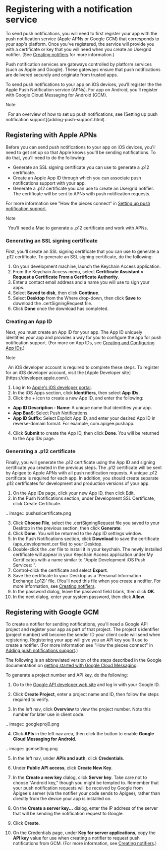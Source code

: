 # Registering with a notification service
To send push notifications, you will need to first register your app with the push notification service (Apple APNs or Google GCM) that corresponds to your app's platform. Once you've registered, the service will provide you with a certificate or key that you will need when you create an Usergrid notifier. (See [Creating notifiers](creating-notifiers.html) for more information.)

Push notification services are gateways controlled by platform services (such as Apple and Google). These gateways ensure that push notifications are delivered securely and originate from trusted apps.

To send push notifications to your app on iOS devices, you’ll register the the Apple Push Notification service (APNs). For app on Android, you’ll register with Google Cloud Messaging for Android (GCM).

<div class="admonition note"> <p class="first admonition-title">Note</p> <p class="last"> 
For an overview of how to set up push notifications, see [Setting up push notification support](adding-push-support.html).
</p></div>

## Registering with Apple APNs
Before you can send push notifications to your app on iOS devices, you'll need to get set up so that Apple knows you'll be sending notifications. To do that, you'll need to do the following:

* Generate an SSL signing certificate you can use to generate a .p12 certificate.
* Create an Apple App ID through which you can associate push notifications support with your app.
* Generate a .p12 certificate you can use to create an Usergrid notifier. The certificate will be sent to APNs with push notification requests.

For more information see "How the pieces connect" in [Setting up push notification support](getting-started.html).

<div class="admonition note"> <p class="first admonition-title">Note</p> <p class="last"> 
You'll need a Mac to generate a .p12 certificate and work with APNs.
</p></div>

### Generating an SSL signing certificate
First, you'll create an SSL signing certificate that you can use to generate a .p12 certificate. To generate an SSL signing certificate, do the following:

1. On your development machine, launch the Keychain Access application.
2. From the Keychain Access menu, select __Certificate Assistant > Request a Certificate From a Certificate Authority__.
3. Enter a contact email address and a name you will use to sign your apps.
4. Select __Saved to disk__, then click __Continue__.
5. Select __Desktop__ from the Where drop-down, then click __Save__ to download the .certSigningRequest file.
6. Click __Done__ once the download has completed.

### Creating an App ID

Next, you must create an App ID for your app. The App ID uniquely identifies your app and provides a way for you to configure the app for push notification support. (For more on App IDs, see [Creating and Configuring App IDs](https://developer.apple.com/library/ios/documentation/IDEs/Conceptual/AppDistributionGuide/MaintainingProfiles/MaintainingProfiles.html).)

<div class="admonition note"> <p class="first admonition-title">Note</p> <p class="last"> 
An iOS developer account is required to complete these steps. To register for an iOS developer account, visit the [Apple Developer site](https://developer.apple.com/).
</p></div>

1. Log in to [Apple's iOS developer portal](https://developer.apple.com/ios/manage/overview/index.action).
2. In the iOS Apps section, click __Identifiers__, then select __App IDs__.
3. Click the + icon to create a new App ID, and enter the following:

* __App ID Description - Name__: A unique name that identifies your app.
* __App BaaS__: Select Push Notifications.
* __App ID Suffix__: Select Explicit App ID, and enter your desired App ID in reverse-domain format. For example, com.apigee.pushapp.

4. Click __Submit__ to create the App ID, then click __Done__. You will be returned to the App IDs page.

### Generating a .p12 certificate

Finally, you will generate the .p12 certificate using the App ID and signing certificate you created in the previous steps. The .p12 certificate will be sent by Apigee to Apple APNs with all push notification requests. A unique .p12 certificate is required for each app. In addition, you should create separate .p12 certificates for development and production versions of your app.

1. On the App IDs page, click your new App ID, then click Edit.
2. In the Push Notifications section, under Development SSL Certificate, click Create Certificate.

.. image:: pushsslcertificate.png

3. Click __Choose File__, select the .certSigningRequest file you saved to your Desktop in the previous section, then click __Generate__.
4. Click __Done__. You will be returned to the App ID settings window.
5. In the Push Notifications section, click __Download__ to save the certificate (aps_development.cer file) to your Desktop.
6. Double-click the .cer file to install it in your keychain. The newly installed certificate will appear in your Keychain Access application under My Certificates with a name similar to "Apple Development iOS Push Services: <bundle identifier>".
7. Control-click the certificate and select __Export__.
8. Save the certificate to your Desktop as a 'Personal Information Exchange (.p12)' file. (You'll need this file when you create a notifier. For more information, see [Creating notifiers](creating-notifiers.html).
9. In the password dialog, leave the password field blank, then click __OK__.
10. In the next dialog, enter your system password, then click __Allow__.


## Registering with Google GCM
To create a notifier for sending notifications, you'll need a Google API project and register your app as part of that project. The project's identifier (project number) will become the sender ID your client code will send when registering. Registering your app will give you an API key you'll use to create a notifier. (For more information see "How the pieces connect" in [Adding push notifications support](adding-push-support.html).)

The following is an abbreviated version of the steps described in the Google documentation on [getting started with Google Cloud Messaging](http://developer.android.com/google/gcm/gs.html). 

To generate a project number and API key, do the following:

1. Go to the [Google API developer web site](https://code.google.com/apis/console/) and log in with your Google ID.

2. Click __Create Project__, enter a project name and ID, then follow the steps required to verify.

3. In the left nav, click __Overview__ to view the project number. Note this number for later use in client code.

.. image:: googleproj0.png

4. Click __APIs__ in the left nav area, then click the button to enable __Google Cloud Messaging for Android__.

.. image:: gcmsetting.png

5. In the left nav, under __APIs and auth__, click __Credentials__.

6. Under __Public API access__, click __Create New Key__.

7. In the __Create a new key__ dialog, click __Server key__. Take care not to choose "Android key," though you might be tempted to. Remember that your push notification requests will be received by Google from Apigee's server (via the notifier your code sends to Apigee), rather than directly from the device your app is installed on.

8. On the __Create a server key...__ dialog, enter the IP address of the server that will be sending the notification request to Google.

9. Click __Create__.

10. On the Credentials page, under __Key for server applications__, copy the __API key__ value for use when creating a notifier to request push notifications from GCM. (For more information, see [Creating notifiers](creating-notifiers.html).)


